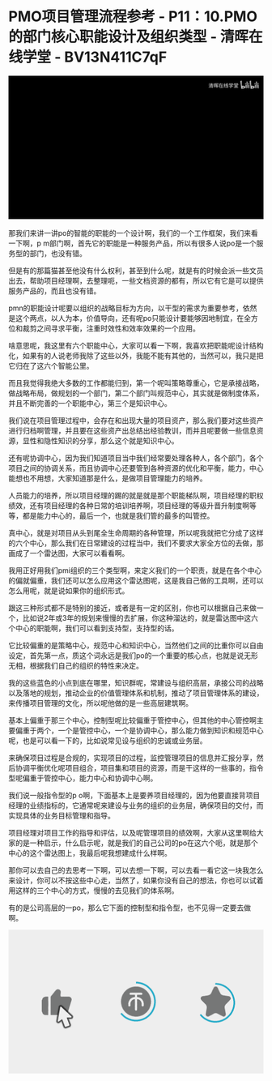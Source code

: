 # PMO项目管理流程参考 - P11：10.PMO的部门核心职能设计及组织类型 - 清晖在线学堂 - BV13N411C7qF

![](img/c1c9dd1a0a2599bfb8056ec84d648b55_0.png)

那我们来讲一讲po的智能的职能的一个设计啊，我们的一个工作框架，我们来看一下啊，p m部门啊，首先它的职能是一种服务产品，所以有很多人说po是一个服务型的部门，也没有错。

但是有的那篇猫甚至他没有什么权利，甚至到什么呢，就是有的时候会派一些文员出去，帮助项目经理啊，去整理呃，一些文档资源的都有，所以它有它是可以提供服务产品的，而且也没有错。

pmn的职能设计呢要以组织的战略目标为方向，以干型的需求为重要参考，依然是这个两点，以人为本，价值导向，还有呢po只能设计要能够因地制宜，在全方位和裁剪之间寻求平衡，注重时效性和效率效果的一个应用。

啥意思呢，我这里有六个职能中心，大家可以看一下啊，我喜欢把职能呢设计结构化，如果有的人说老师我除了这些以外，我能不能有其他的，当然可以，我只是把它归在了这六个智能公里。

而且我觉得我绝大多数的工作都能归到，第一个呢叫策略尊重心，它是承接战略，做战略布局，做规划的一个部门，第二个部门叫规范中心，其实就是做制度体系，并且不断完善的一个职能中心，第三个是知识中心。

我们说在项目管理过程中，会存在和出现大量的项目资产，那么我们要对这些资产进行归档啊管理，并且要在这些资产出总结出经验教训，而并且呢要做一些信息资源，显性和隐性知识的分享，那么这个就是知识中心。

还有呢协调中心，因为我们知道项目当中我们经常要处理各种人，各个部门，各个项目之间的协调关系，而且协调中心还要管到各种资源的优化和平衡，能力，中心能想也不用想，大家知道那是什么，是做项目管理能力的培养。

人员能力的培养，所以项目经理的踢的就是就是那个职能梯队啊，项目经理的职权绩效，还有项目经理的各种日常的培训培养啊，项目经理的等级升晋升制度啊等等，都是能力中心的，最后一个，也就是我们管的最多的叫管控。

真中心，就是对项目从头到尾全生命周期的各种管理，所以呢我就把它分成了这样的六个中心，那么我们在日常建设的过程当中，我们不要求大家全方位的去做，那画成了一个雷达图，大家可以看看啊。

我用正好用我们pmi组织的三个类型啊，来定义我们的一个职责，就是在各个中心的偏就偏重，我们还可以怎么应用这个雷达图呢，这是我自己做的工具啊，还可以怎么用呢，就是说如果你的组织形式。

跟这三种形式都不是特别的接近，或者是有一定的区别，你也可以根据自己来做一个，比如说2年或3年的规划来慢慢的去扩展，你这种溜达的，就是雷达图中这六个中心的职能啊，我们可以看到支持型，支持型的话。

它比较偏重的是策略中心，规范中心和知识中心，当然他们之间的比重你可以自由设定，首先第一点，质这个词永远是我们po的一个重要的核心点，也就是说无形无相，根据我们自己的组织的特性来决定。

我的这些蓝色的小点到底在哪里，知识群呢，常建设与组织高层，承接公司的战略以及落地的规划，推动企业的价值管理体系和机制，推动了项目管理体系的建设，来传播项目管理的文化，所以呢他做的是一些高层建筑啊。

基本上偏重于那三个中心，控制型呢比较偏重于管控中心，但其他的中心管控啊主要偏重于两个，一个是管控中心，一个是协调中心，那么能力做到知识和规范中心呢，也是可以看一下的，比如说常见设与组织的忠诚或业务层。

来确保项目过程是合规的，实现项目的过程，监控管理项目的信息并汇报分享，然后协调平衡优化呢项目组合，项目集和项目的资源，而是干这样的一些事的，指令型呢偏重于管控中心，能力中心和协调中心啊。

我们说一般指令型的p o啊，下面基本上是要养项目经理的，因为他要直接背项目经理的业绩指标的，它通常呢来建设与业务的组织的业务层，确保项目的交付，而实现具体的业务目标管理和指导。

项目经理对项目工作的指导和评估，以及呢管理项目的绩效啊，大家从这里啊给大家的是一种启示，什么启示呢，就是我们的自己公司的po在这六个呃，就是那个中心的这个雷达图上，我最后呢我想建成什么样啊。

那你可以去自己的去思考一下啊，可以去想一下啊，可以去看一看它这一块我怎么来设计，你可以不按这些中心走，当然了，如果你没有自己的想法，你也可以试着用这样的三个中心的方式，慢慢的去见我们的体系啊。

有的是公司高层的一po，那么它下面的控制型和指令型，也不见得一定要去做啊。

![](img/c1c9dd1a0a2599bfb8056ec84d648b55_2.png)